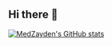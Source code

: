 ## Hi there 👋

<!--
**medzayden/medzayden** is a ✨ _special_ ✨ repository because its `README.md` (this file) appears on your GitHub profile.

Here are some ideas to get you started:

- 🔭 I’m currently working on ...
- 🌱 I’m currently learning ...
- 👯 I’m looking to collaborate on ...
- 🤔 I’m looking for help with ...
- 💬 Ask me about ...
- 📫 How to reach me: ...
- 😄 Pronouns: ...
- ⚡ Fun fact: ...
-->
[![MedZayden's GitHub stats](https://github-readme-stats.vercel.app/api?username=medzayden&show_icons=true&theme=dracula)](https://github.com/medzayden)
